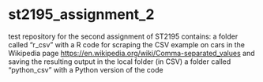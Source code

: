 # st2195_assignment_2
test repository for the second assignment of ST2195
contains:
a folder called “r_csv” with a R code for scraping the CSV example on cars in the
Wikipedia page https://en.wikipedia.org/wiki/Comma-separated_values and
saving the resulting output in the local folder (in CSV)
a folder called “python_csv” with a Python version of the code
